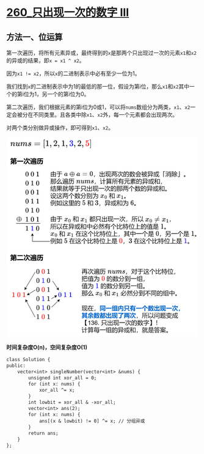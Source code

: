 # [260_只出现一次的数字 III](https://leetcode.cn/problems/single-number-iii/description/?envType=daily-question&envId=2023-10-16)

## 方法一、位运算

第一次遍历，将所有元素异或，最终得到的`x`是那两个只出现过一次的元素`x1`和`x2`的异或的结果，即`x = x1 ^ x2`。

因为`x1 != x2`，所以`x`的二进制表示中必有至少一位为1。

我们找到`x`的二进制表示中为1的最低的那一位，假设为第i位，那么`x1`和`x2`其中一个的第i位为1，另一个的第i位为0。

第二次遍历，我们根据元素的第i位为0或1，可以将`nums`数组分为两类，`x1`、`x2`一定会被分在不同类里。且各类中除`x1`、`x2`外，每一个元素都会出现两次。

对两个类分别做异或操作，即可得到`x1`、`x2`。

![](https://github.com/Chenleiiii/MyLeetCode/blob/main/photos/260-1.png)

**时间复杂度O(n)，空间复杂度O(1)**

```
class Solution {
public:
    vector<int> singleNumber(vector<int> &nums) {
        unsigned int xor_all = 0;
        for (int x: nums) {
            xor_all ^= x;
        }
        int lowbit = xor_all & -xor_all;
        vector<int> ans(2);
        for (int x: nums) {
            ans[(x & lowbit) != 0] ^= x; // 分组异或
        }
        return ans;
    }
};
```
